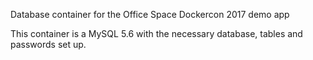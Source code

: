 Database container for the Office Space Dockercon 2017 demo app

This container is a MySQL 5.6 with the necessary database, tables and passwords set up.
